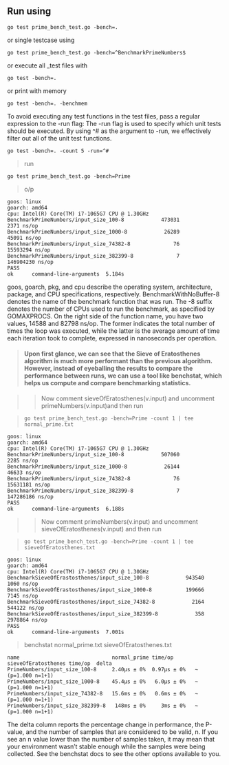 ## Run using
    go test prime_bench_test.go -bench=.

or single testcase using

    go test prime_bench_test.go -bench=^BenchmarkPrimeNumbers$

or execute all _test files with 

    go test -bench=.

or print with memory 
    
    go test -bench=. -benchmem

To avoid executing any test functions in the test files, pass a regular expression to the -run flag:
The -run flag is used to specify which unit tests should be executed.
By using ^# as the argument to -run, we effectively filter out all of the unit test functions.

    go test -bench=. -count 5 -run=^#

> run

    go test prime_bench_test.go -bench=Prime
> o/p

```
goos: linux
goarch: amd64
cpu: Intel(R) Core(TM) i7-1065G7 CPU @ 1.30GHz
BenchmarkPrimeNumbers/input_size_100-8            473031              2371 ns/op
BenchmarkPrimeNumbers/input_size_1000-8            26289             45091 ns/op
BenchmarkPrimeNumbers/input_size_74382-8              76          15593294 ns/op
BenchmarkPrimeNumbers/input_size_382399-8              7         146904230 ns/op
PASS
ok      command-line-arguments  5.184s
```
goos, goarch, pkg, and cpu describe the operating system, architecture, package, and CPU specifications, respectively.
BenchmarkWithNoBuffer-8 denotes the name of the benchmark function that was run.
The -8 suffix denotes the number of CPUs used to run the benchmark, as specified by GOMAXPROCS.
On the right side of the function name, you have two values, 14588 and 82798 ns/op.
The former indicates the total number of times the loop was executed, while the latter is the average amount of time each iteration took to complete, expressed in nanoseconds per operation.


> #### Upon first glance, we can see that the Sieve of Eratosthenes algorithm is much more performant than the previous algorithm. However, instead of eyeballing the results to compare the performance between runs, we can use a tool like benchstat, which helps us compute and compare benchmarking statistics.

>> Now comment sieveOfEratosthenes(v.input)  and uncomment  primeNumbers(v.input)and then run

>     go test prime_bench_test.go -bench=Prime -count 1 | tee normal_prime.txt
```
goos: linux
goarch: amd64
cpu: Intel(R) Core(TM) i7-1065G7 CPU @ 1.30GHz
BenchmarkPrimeNumbers/input_size_100-8            507060              2285 ns/op
BenchmarkPrimeNumbers/input_size_1000-8            26144             46633 ns/op
BenchmarkPrimeNumbers/input_size_74382-8              76          15631181 ns/op
BenchmarkPrimeNumbers/input_size_382399-8              7         147286186 ns/op
PASS
ok      command-line-arguments  6.188s
```

>> Now comment  primeNumbers(v.input) and uncomment sieveOfEratosthenes(v.input) and then run

>     go test prime_bench_test.go -bench=Prime -count 1 | tee sieveOfEratosthenes.txt
```
goos: linux
goarch: amd64
cpu: Intel(R) Core(TM) i7-1065G7 CPU @ 1.30GHz
BenchmarkSieveOfErastosthenes/input_size_100-8            943540              1060 ns/op
BenchmarkSieveOfErastosthenes/input_size_1000-8           199666              7145 ns/op
BenchmarkSieveOfErastosthenes/input_size_74382-8            2164            544122 ns/op
BenchmarkSieveOfErastosthenes/input_size_382399-8            358           2978864 ns/op
PASS
ok      command-line-arguments  7.001s
```

> benchstat normal_prime.txt sieveOfEratosthenes.txt


```
name                              normal_prime time/op  sieveOfEratosthenes time/op  delta
PrimeNumbers/input_size_100-8     2.40µs ± 0%  0.97µs ± 0%   ~     (p=1.000 n=1+1)
PrimeNumbers/input_size_1000-8    45.4µs ± 0%   6.0µs ± 0%   ~     (p=1.000 n=1+1)
PrimeNumbers/input_size_74382-8   15.6ms ± 0%   0.6ms ± 0%   ~     (p=1.000 n=1+1)
PrimeNumbers/input_size_382399-8   148ms ± 0%     3ms ± 0%   ~     (p=1.000 n=1+1)
```

The delta column reports the percentage change in performance, the P-value, and the number of samples that are considered to be valid, n. If you see an n value lower than the number of samples taken, it may mean that your environment wasn’t stable enough while the samples were being collected. See the benchstat docs to see the other options available to you.
